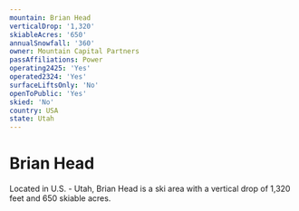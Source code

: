```yaml
---
mountain: Brian Head
verticalDrop: '1,320'
skiableAcres: '650'
annualSnowfall: '360'
owner: Mountain Capital Partners
passAffiliations: Power
operating2425: 'Yes'
operated2324: 'Yes'
surfaceLiftsOnly: 'No'
openToPublic: 'Yes'
skied: 'No'
country: USA
state: Utah
---
```


# Brian Head

Located in U.S. - Utah, Brian Head is a ski area with a vertical drop of 1,320 feet and 650 skiable acres.
